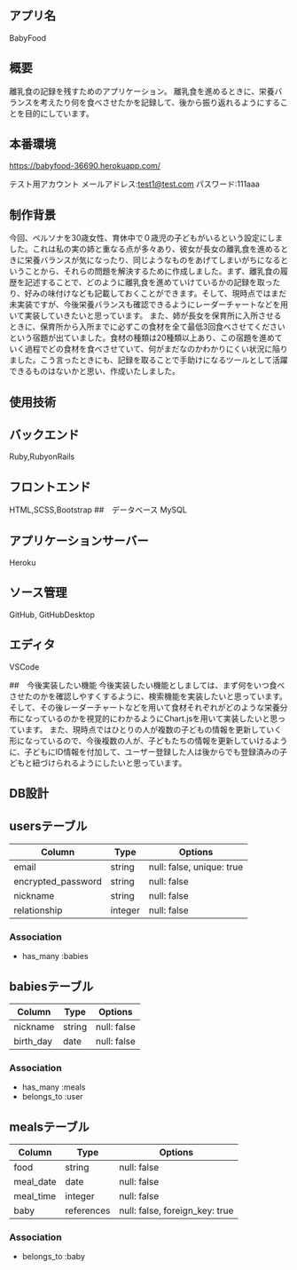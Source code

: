 ## アプリ名
BabyFood
## 概要
離乳食の記録を残すためのアプリケーション。
離乳食を進めるときに、栄養バランスを考えたり何を食べさせたかを記録して、後から振り返れるようにすることを目的にしています。
## 本番環境
https://babyfood-36690.herokuapp.com/

テスト用アカウント
   メールアドレス:test1@test.com
   パスワード:111aaa

## 制作背景
今回、ペルソナを30歳女性、育休中で０歳児の子どもがいるという設定にしました。これは私の実の姉と重なる点が多々あり、彼女が長女の離乳食を進めるときに栄養バランスが気になったり、同じようなものをあげてしまいがちになるということから、それらの問題を解決するために作成しました。まず、離乳食の履歴を記述することで、どのように離乳食を進めていけているかの記録を取ったり、好みの味付けなども記載しておくことができます。そして、現時点ではまだ未実装ですが、今後栄養バランスも確認できるようにレーダーチャートなどを用いて実装していきたいと思っています。
また、姉が長女を保育所に入所させるときに、保育所から入所までに必ずこの食材を全て最低3回食べさせてくださいという宿題が出ていました。食材の種類は20種類以上あり、この宿題を進めていく過程でどの食材を食べさせていて、何がまだなのかわかりにくい状況に陥りました。こう言ったときにも、記録を取ることで手助けになるツールとして活躍できるものはないかと思い、作成いたしました。

## 使用技術
## バックエンド
Ruby,RubyonRails
## フロントエンド
HTML,SCSS,Bootstrap
##　データベース
MySQL
## アプリケーションサーバー
Heroku
## ソース管理
GitHub, GitHubDesktop
## エディタ
VSCode

##　今後実装したい機能
今後実装したい機能としましては、まず何をいつ食べさせたのかを確認しやすくするように、検索機能を実装したいと思っています。
そして、その後レーダーチャートなどを用いて食材それぞれがどのような栄養分布になっているのかを視覚的にわかるようにChart.jsを用いて実装したいと思っています。
また、現時点ではひとりの人が複数の子どもの情報を更新していく形になっているので、今後複数の人が、子どもたちの情報を更新していけるように、子どもにID情報を付加して、ユーザー登録した人は後からでも登録済みの子どもと紐づけられるようにしたいと思っています。

   
## DB設計
## usersテーブル

| Column             | Type        | Options                   |
| ------------------ | ----------- | ------------------------- |
| email              | string      | null: false, unique: true |
| encrypted_password | string      | null: false               |
| nickname           | string      | null: false               |
| relationship       | integer     | null: false               |

### Association
- has_many :babies

## babiesテーブル

| Column              | Type       | Options                        |
| ------------------- | ---------- | ------------------------------ |
| nickname            | string     | null: false                    |
| birth_day           | date       | null: false                    |

### Association
- has_many :meals
- belongs_to :user

## mealsテーブル

| Column             | Type       | Options                        |
| ------------------ | ---------- | ------------------------------ |
| food               | string     | null: false                    |
| meal_date          | date       | null: false                    |
| meal_time          | integer    | null: false                    |
| baby               | references | null: false, foreign_key: true |

### Association
- belongs_to :baby



